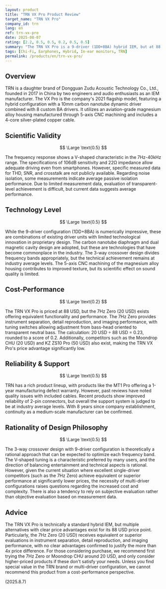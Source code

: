 ```yaml
---
layout: product
title: "TRN VX Pro Product Review"
target_name: "TRN VX Pro"
company_id: trn
lang: en
ref: trn-vx-pro
date: 2025-08-07
rating: [2.2, 0.5, 0.5, 0.2, 0.5, 0.5]
summary: "The TRN VX Pro is a 9-driver (1DD+8BA) hybrid IEM, but at 88 USD, it suffers from poor cost-performance as competitors like the 7Hz Zero (20 USD) offer equivalent functionality and performance for around 20 USD."
tags: [Chi-Fi, Earphones, Hybrid, In-ear monitors, TRN]
permalink: /products/en/trn-vx-pro/
---
```

## Overview

TRN is a daughter brand of Dongguan Zudu Acoustic Technology Co., Ltd., founded in 2017 in China by two engineers and audio enthusiasts as an IEM manufacturer. The VX Pro is the company's 2021 flagship model, featuring a hybrid configuration with a 10mm carbon nanotube dynamic driver combined with 8 custom BA drivers. It utilizes an aviation-grade magnesium alloy housing manufactured through 5-axis CNC machining and includes a 4-core silver-plated copper cable.

## Scientific Validity

$$ \Large \text{0.5} $$

The frequency response shows a V-shaped characteristic in the 7Hz-40kHz range. The specifications of 106dB sensitivity and 22Ω impedance allow adequate driving even from smartphones. However, specific measured data for THD, SNR, and crosstalk are not publicly available. Regarding noise isolation, some measurements indicate average passive isolation performance. Due to limited measurement data, evaluation of transparent-level achievement is difficult, but current data suggests average performance.

## Technology Level

$$ \Large \text{0.5} $$

While the 9-driver configuration (1DD+8BA) is numerically impressive, these are combinations of existing driver units with limited technological innovation in proprietary design. The carbon nanotube diaphragm and dual magnetic cavity design are adopted, but these are technologies that have become commonplace in the industry. The 3-way crossover design divides frequency bands appropriately, but the technical achievement remains at industry average levels. The 5-axis CNC machining of the magnesium alloy housing contributes to improved texture, but its scientific effect on sound quality is limited.

## Cost-Performance

$$ \Large \text{0.2} $$

The TRN VX Pro is priced at 88 USD, but the 7Hz Zero (20 USD) exists offering equivalent functionality and performance. The 7Hz Zero provides instrument separation, detail reproduction, and imaging performance, with tuning switches allowing adjustment from bass-head oriented to transparent neutral bass. The calculation: 20 USD ÷ 88 USD = 0.23, rounded to a score of 0.2. Additionally, competitors such as the Moondrop CHU (20 USD) and KZ ZS10 Pro (50 USD) also exist, making the TRN VX Pro's price advantage significantly low.

## Reliability & Support

$$ \Large \text{0.5} $$

TRN has a rich product lineup, with products like the MT1 Pro offering a 1-year manufacturing defect warranty. However, past reviews have noted quality issues with included cables. Recent products show improved reliability of 2-pin connectors, but overall the support system is judged to be at industry average levels. With 8 years since company establishment, continuity as a medium-scale manufacturer can be confirmed.

## Rationality of Design Philosophy

$$ \Large \text{0.5} $$

The 3-way crossover design with 9-driver configuration is theoretically a rational approach that can be expected to optimize each frequency band. The V-shaped tuning is a characteristic preferred by many users, and the direction of balancing entertainment and technical aspects is rational. However, given the current situation where excellent single-driver competitors (such as the 7Hz Zero) achieve equivalent or superior performance at significantly lower prices, the necessity of multi-driver configurations raises questions regarding the increased cost and complexity. There is also a tendency to rely on subjective evaluation rather than objective evaluation based on measurement data.

## Advice

The TRN VX Pro is technically a standard hybrid IEM, but multiple alternatives with clear price advantages exist for its 88 USD price point. Particularly, the 7Hz Zero (20 USD) receives equivalent or superior evaluations in instrument separation, detail reproduction, and imaging performance, with no clear advantages confirmed to justify the more than 4x price difference. For those considering purchase, we recommend first trying the 7Hz Zero or Moondrop CHU around 20 USD, and only consider higher-priced products if these don't satisfy your needs. Unless you find special value in the TRN brand or multi-driver configuration, we cannot recommend this product from a cost-performance perspective.

(2025.8.7)
